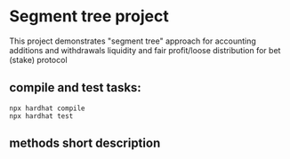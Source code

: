 # Segment tree project

This project demonstrates "segment tree" approach for accounting additions and withdrawals liquidity and fair profit/loose distribution for bet (stake) protocol

## compile and test tasks:

```shell
npx hardhat compile
npx hardhat test
```
## methods short description


